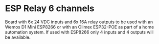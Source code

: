 # ESP Relay 6 channels
 Board with 6x 24 VDC inputs and 6x 16A relay outputs to be used with an Wemos D1 Mini ESP8266 or with an Olimex ESP32-POE as part of a home automation system. If used with ESP8266 only 4 inputs and 4 outputs will be available.
